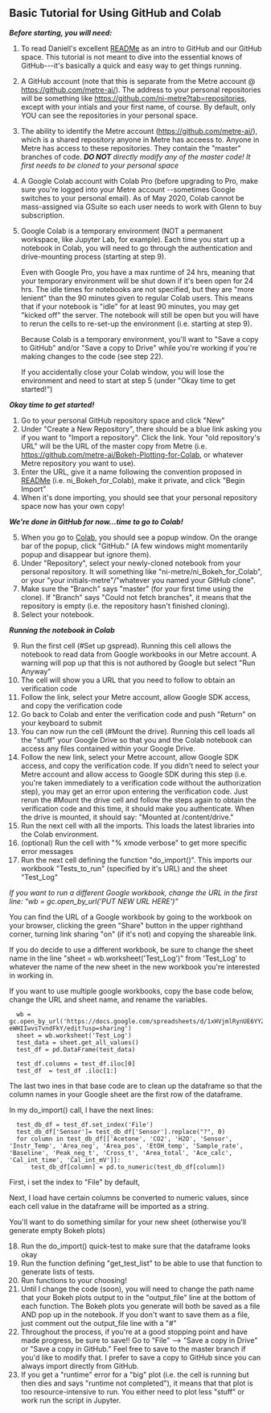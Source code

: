 ## Basic Tutorial for Using GitHub and Colab
**_Before starting, you will need:_**
1. To read Daniell's excellent [READMe](https://github.com/metre-ai/README) as an intro to GitHub and our GitHub space.
This tutorial is not meant to dive into the essential knows of GitHub---it's basically a quick and easy way to get things running.

2. A GitHub account (note that this is separate from the Metre account @ https://github.com/metre-ai/). The address
to your personal repositories will be something like https://github.com/ni-metre?tab=repositories, except with your intials
and your first name, of course. By default, only YOU can see the repositories in your personal space.

3. The ability to identify the Metre account (https://github.com/metre-ai/), which is a shared repository anyone in Metre has
acceess to. Anyone in Metre has access to these repositories. They contain the "master" branches of code. 
_**DO NOT** directly modify any of the master code! It first needs to be cloned to your personal space_

4. A Google Colab account with Colab Pro (before upgrading to Pro, make sure you're logged into your Metre account
--sometimes Google switches to your personal email). As of May 2020, Colab cannot be mass-assigned via GSuite so each user
needs to work with Glenn to buy subscription.

5. Google Colab is a temporary environment (NOT a permanent workspace, like Jupyter Lab, for example). Each time you start up a 
notebook in Colab, you will need to go through the authentication and drive-mounting process (starting at step 9).

   Even with Google Pro, you have a max runtime of 24 hrs, meaning that your temporary environment will be shut down if it's been open
   for 24 hrs. The idle times for notebooks are not specified, but they are "more lenient" than the 90 minutes given to regular Colab users.
   This means that if your notebook is "idle" for at least 90 minutes, you may get "kicked off" the server. The notebook will still be open
   but you will have to rerun the cells to re-set-up the environment (i.e. starting at step 9).

   Because Colab is a temporary environment, you'll want to "Save a copy to GitHub" and/or "Save a copy to Drive" while you're working if
   you're making changes to the code (see step 22).

   If you accidentally close your Colab window, you will lose the environment and need to start at step 5 (under "Okay time to get started!")


**_Okay time to get started!_**
 
1. Go to your personal GitHub repository space and click "New"
2. Under "Create a New Repository", there should be a blue link asking you if you want to "Import a repository".
Click the link. Your "old repository's URL" will be the URL of the master copy from Metre 
(i.e. https://github.com/metre-ai/Bokeh-Plotting-for-Colab, or whatever Metre repository you want to use). 
3. Enter the URL, give it a name following the convention proposed in [READMe](https://github.com/metre-ai/README) 
(i.e. ni_Bokeh_for_Colab), make it private, and click "Begin Import"
4. When it's done importing, you should see that your personal repository space now has your own copy!

**_We're done in GitHub for now...time to go to Colab!_**

5. When you go to [Colab](https://colab.research.google.com/notebooks/intro.ipynb#recent=true), you should see a popup window.
On the orange bar of the popup, click "GitHub." (A few windows might momentarily popup and disappear but ignore them).
6. Under "Repository", select your newly-cloned notebook from your personal repository. It will something like 
"ni-metre/ni_Bokeh_for_Colab", or your "your initials-metre"/"whatever you named your GitHub clone". 
7. Make sure the "Branch" says "master" (for your first time using the clone). If "Branch" says "Could not fetch branches", it 
means that the repository is empty (i.e. the repository hasn't finished cloning).
8. Select your notebook.

**_Running the notebook in Colab_**

9. Run the first cell (#Set up gspread). Running this cell allows the notebook to read data from Google workbooks in our Metre account.
A warning will pop up that this is not authored by Google but select "Run Anyway"
10. The cell will show you a URL that you need to follow to obtain an verification code
11. Follow the link, select your Metre account, allow Google SDK access, and copy the verification code
12. Go back to Colab and enter the verification code and push "Return" on your keyboard to submit
13. You can now run the cell (#Mount the drive). Running this cell loads all the "stuff" your Google Drive so that you and the
Colab notebook can access any files contained within your Google Drive.
14. Follow the new link, select your Metre account, allow Google SDK access, and copy the verification code. 
If you didn't need to select your Metre account and allow access to Google SDK during this step (i.e. you're 
taken immediately to a verification code without the authorization step), you may get an error upon entering the verification code.
Just rerun the #Mount the drive cell and follow the steps again to obtain the verification code and this time, it should make you
authenticate. When the drive is mounted, it should say: "Mounted at /content/drive."
15. Run the next cell with all the imports. This loads the latest libraries into the Colab environment.
16. (optional)  Run the cell with "% xmode verbose" to get more specific error messages
17. Run the next cell defining the function "do_import()". This imports our workbook "Tests_to_run" (specified by it's URL) and 
the sheet "Test_Log" 

_If you want to run a different Google workbook, change the URL in the first line: "wb = gc.open_by_url('PUT NEW URL HERE')"_

You can find the URL of a Google workbook by going to the workbook on your browser, clicking the green "Share" button in the upper
righthand corner, turning link sharing "on" (if it's not) and copying the shareable link.

If you do decide to use a different workbook, be sure to change the sheet name in the line "sheet = wb.worksheet('Test_Log')"
from 'Test_Log' to whatever the name of the new sheet in the new workbook you're interested in working in.

If you want to use multiple google workbooks, copy the base code below, change the URL and sheet name, and rename the variables.
```
  wb = gc.open_by_url('https://docs.google.com/spreadsheets/d/1xHVjmlRynUE6YYZFh8rvOuFd7Mb-eWHIIwvsTvndFkY/edit?usp=sharing')
  sheet = wb.worksheet('Test_Log')
  test_data = sheet.get_all_values()
  test_df = pd.DataFrame(test_data)

  test_df.columns = test_df.iloc[0]
  test_df  = test_df .iloc[1:]
```
 
The last two ines in that base code are to clean up the dataframe so that the column names in your Google sheet are the first row
of the dataframe.

In my do_import() call, I have the next lines:

```
  test_db_df = test_df.set_index('File')
  test_db_df['Sensor']= test_db_df['Sensor'].replace("?", 0)
  for column in test_db_df[['Acetone', 'CO2', 'H2O', 'Sensor', 'Instr_Temp', 'Area_neg', 'Area_pos', 'EtOH_temp', 'Sample_rate', 'Baseline', 'Peak_neg_t', 'Cross_t', 'Area_total', 'Ace_calc', 'Cal_int_time', 'Cal_int_mV']]:
      test_db_df[column] = pd.to_numeric(test_db_df[column])
``` 
First, i set the index to "File" by default,

Next, I load have certain columns be converted to numeric values, since each cell value in the dataframe will be imported as a string.

You'll want to do something similar for your new sheet (otherwise you'll generate empty Bokeh plots)

18. Run the do_import() quick-test to make sure that the dataframe looks okay
19. Run the function defining "get_test_list" to be able to use that function to generate lists of tests.
20. Run functions to your choosing!
21. Until I change the code (soon), you will need to change the path name that your Bokeh plots output to in the "output_file" line
at the bottom of each function. The Bokeh plots you generate will both be saved as a file AND pop up in the notebook. If you don't want
to save them as a file, just comment out the output_file line with a "#"
22. Throughout the process, if you're at a good stopping point and have made progress, be sure to save!! Go to "File" --> "Save a copy in
Drive" or "Save a copy in GitHub." Feel free to save to the master branch if you'd like to modify that. I prefer to save a copy to GitHub
since you can always import directly from GitHub.
23. If you get a "runtime" error for a "big" plot (i.e. the cell is running but then dies and says "runtime not completed"), it means
that that plot is too resource-intensive to run. You either need to plot less "stuff" or work run the script in Jupyter.

